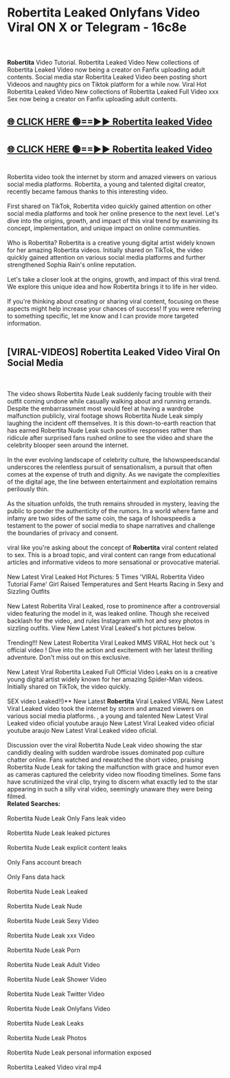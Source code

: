 <h1> Robertita Leaked Onlyfans Video Viral ON X or Telegram - 16c8e </h1>

# 
<br>
<strong>Robertita</strong> Video Tutorial. Robertita Leaked Video New collections of  Robertita Leaked Video now being a creator on Fanfix uploading adult contents. Social media star Robertita Leaked Video been posting short Videoos and naughty pics on Tiktok platform for a while now. Viral Hot Robertita Leaked Video New collections of Robertita Leaked Full Video xxx Sex now being a creator on Fanfix uploading adult contents.
<br>

## [🌐 CLICK HERE 🟢==►► Robertita leaked Video ](https://onlyclips.site?title=Robertita&ref=git)


## [🌐 CLICK HERE 🟢==►► Robertita leaked Video ](https://onlyclips.site?title=Robertita&ref=git)

<br>
Robertita video took the internet by storm and amazed viewers on various social media platforms. Robertita, a young and talented digital creator, recently became famous thanks to this interesting video.
<br><br>
First shared on TikTok, Robertita video quickly gained attention on other social media platforms and took her online presence to the next level. Let's dive into the origins, growth, and impact of this viral trend by examining its concept, implementation, and unique impact on online communities.
<br><br>
Who is Robertita? Robertita is a creative young digital artist widely known for her amazing Robertita videos. Initially shared on TikTok, the video quickly gained attention on various social media platforms and further strengthened Sophia Rain's online reputation.
<br><br>
Let's take a closer look at the origins, growth, and impact of this viral trend. We explore this unique idea and how Robertita brings it to life in her video.
<br><br>
If you're thinking about creating or sharing viral content, focusing on these aspects might help increase your chances of success! If you were referring to something specific, let me know and I can provide more targeted information.
<br><br>
<h2>[VIRAL-VIDEOS] Robertita Leaked Video Viral On Social Media</h2>
<br><br>
The video shows Robertita Nude Leak suddenly facing trouble with their outfit coming undone while casually walking about and running errands. Despite the embarrassment most would feel at having a wardrobe malfunction publicly, viral footage shows Robertita Nude Leak simply laughing the incident off themselves. It is this down-to-earth reaction that has earned Robertita Nude Leak such positive responses rather than ridicule after surprised fans rushed online to see the video and share the celebrity blooper seen around the internet.
<br><br>
In the ever evolving landscape of celebrity culture, the Ishowspeedscandal underscores the relentless pursuit of sensationalism, a pursuit that often comes at the expense of truth and dignity. As we navigate the complexities of the digital age, the line between entertainment and exploitation remains perilously thin.
<br><br>
As the situation unfolds, the truth remains shrouded in mystery, leaving the public to ponder the authenticity of the rumors. In a world where fame and infamy are two sides of the same coin, the saga of Ishowspeedis a testament to the power of social media to shape narratives and challenge the boundaries of privacy and consent.
<br><br>
viral like you're asking about the concept of <strong>Robertita</strong> viral content related to sex. This is a broad topic, and viral content can range from educational articles and informative videos to more sensational or provocative material.
<br><br>
New Latest Viral Leaked Hot Pictures: 5 Times 'VIRAL Robertita Video Tutorial Fame' Girl Raised Temperatures and Sent Hearts Racing in Sexy and Sizzling Outfits
<br><br>
New Latest Robertita Viral Leaked, rose to prominence after a controversial video featuring the model in it, was leaked online. Though she received backlash for the video, and rules Instagram with hot and sexy photos in sizzling outfits. View New Latest Viral Leaked's hot pictures below.
<br><br>
Trending!!! New Latest Robertita Viral Leaked MMS VIRAL Hot heck out 's official video ! Dive into the action and excitement with her latest thrilling adventure. Don't miss out on this exclusive.
<br><br>
New Latest Viral Robertita Leaked Full Official Video Leaks on  is a creative young digital artist widely known for her amazing Spider-Man videos. Initially shared on TikTok, the video quickly.
<br><br>
SEX video Leaked!!)** New Latest <strong>Robertita</strong> Viral Leaked VIRAL New Latest Viral Leaked video took the internet by storm and amazed viewers on various social media platforms. , a young and talented New Latest Viral Leaked video oficial youtube araujo New Latest Viral Leaked video oficial youtube araujo New Latest Viral Leaked video oficial.
<br><br>
Discussion over the viral Robertita Nude Leak video showing the star candidly dealing with sudden wardrobe issues dominated pop culture chatter online. Fans watched and rewatched the short video, praising Robertita Nude Leak for taking the malfunction with grace and humor even as cameras captured the celebrity video now flooding timelines. Some fans have scrutinized the viral clip, trying to discern what exactly led to the star appearing in such a silly viral video, seemingly unaware they were being filmed.
<br>
<strong>Related Searches:</strong>
<br><br>
Robertita Nude Leak Only Fans leak video
<br><br>
Robertita Nude Leak leaked pictures
<br><br>
Robertita Nude Leak explicit content leaks
<br><br>
Only Fans account breach
<br><br>
Only Fans data hack
<br><br>
Robertita Nude Leak Leaked
<br><br>
Robertita Nude Leak Nude
<br><br>
Robertita Nude Leak Sexy Video
<br><br>
Robertita Nude Leak xxx Video
<br><br>
Robertita Nude Leak Porn
<br><br>
Robertita Nude Leak Adult Video
<br><br>
Robertita Nude Leak Shower Video
<br><br>
Robertita Nude Leak Twitter Video
<br><br>
Robertita Nude Leak Onlyfans Video
<br><br>
Robertita Nude Leak Leaks
<br><br>
Robertita Nude Leak Photos
<br><br>
Robertita Nude Leak personal information exposed
<br><br>
Robertita Leaked Video viral mp4